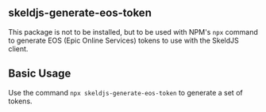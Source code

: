 ## skeldjs-generate-eos-token

This package is not to be installed, but to be used with NPM's `npx` command to generate EOS (Epic Online Services) tokens to use with the SkeldJS client.

## Basic Usage
Use the command `npx skeldjs-generate-eos-token` to generate a set of tokens.
